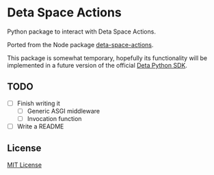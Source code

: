 # Deta Space Actions

Python package to interact with Deta Space Actions.

Ported from the Node package [deta-space-actions](https://www.npmjs.com/package/deta-space-actions).

This package is somewhat temporary, hopefully its functionality will be implemented in a future version of the official [Deta Python SDK](https://github.com/deta/deta-python).

## TODO

- [ ] Finish writing it
  - [ ] Generic ASGI middleware
  - [ ] Invocation function
- [ ] Write a README

## License

[MIT License](LICENSE.txt)
